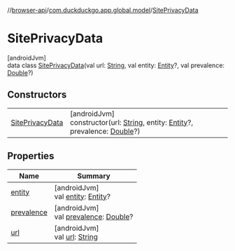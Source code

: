 //[browser-api](../../../index.md)/[com.duckduckgo.app.global.model](../index.md)/[SitePrivacyData](index.md)

# SitePrivacyData

[androidJvm]\
data class [SitePrivacyData](index.md)(val url: [String](https://kotlinlang.org/api/latest/jvm/stdlib/kotlin/-string/index.html), val entity: [Entity](../../com.duckduckgo.app.trackerdetection.model/-entity/index.md)?, val prevalence: [Double](https://kotlinlang.org/api/latest/jvm/stdlib/kotlin/-double/index.html)?)

## Constructors

| | |
|---|---|
| [SitePrivacyData](-site-privacy-data.md) | [androidJvm]<br>constructor(url: [String](https://kotlinlang.org/api/latest/jvm/stdlib/kotlin/-string/index.html), entity: [Entity](../../com.duckduckgo.app.trackerdetection.model/-entity/index.md)?, prevalence: [Double](https://kotlinlang.org/api/latest/jvm/stdlib/kotlin/-double/index.html)?) |

## Properties

| Name | Summary |
|---|---|
| [entity](entity.md) | [androidJvm]<br>val [entity](entity.md): [Entity](../../com.duckduckgo.app.trackerdetection.model/-entity/index.md)? |
| [prevalence](prevalence.md) | [androidJvm]<br>val [prevalence](prevalence.md): [Double](https://kotlinlang.org/api/latest/jvm/stdlib/kotlin/-double/index.html)? |
| [url](url.md) | [androidJvm]<br>val [url](url.md): [String](https://kotlinlang.org/api/latest/jvm/stdlib/kotlin/-string/index.html) |
